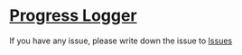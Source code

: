 # [Progress Logger](https://progress-logger.wapa5pow-product.com/)

If you have any issue, please write down the issue to [Issues](https://github.com/wapa5pow/progress-logger/issues)
